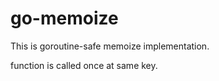# go-memoize

This is goroutine-safe memoize implementation.

function is called once at same key.

